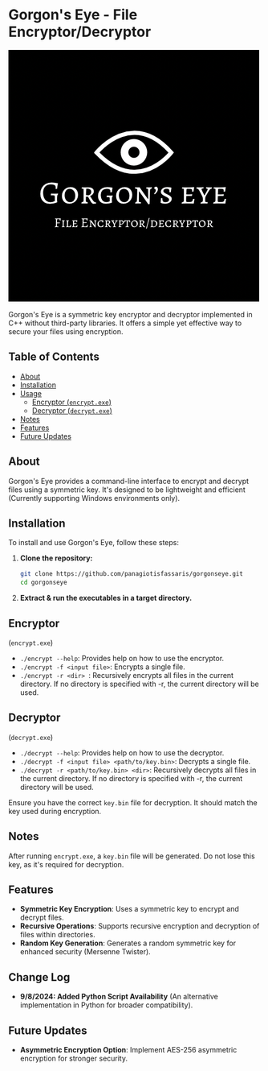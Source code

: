 # Gorgon's Eye - File Encryptor/Decryptor

![Gorgon's Eye Logo](logo.PNG)

Gorgon's Eye is a symmetric key encryptor and decryptor implemented in C++ without third-party libraries. It offers a simple yet effective way to secure your files using encryption.

## Table of Contents

- [About](#about)
- [Installation](#installation)
- [Usage](#usage)
  - [Encryptor (`encrypt.exe`)](#Encryptor)
  - [Decryptor (`decrypt.exe`)](#Decryptor)
- [Notes](#notes)
- [Features](#features)
- [Future Updates](#future-updates)

## About

Gorgon's Eye provides a command-line interface to encrypt and decrypt files using a symmetric key. It's designed to be lightweight and efficient (Currently supporting Windows environments only).

## Installation

To install and use Gorgon's Eye, follow these steps:

1. **Clone the repository:**

   ```bash
   git clone https://github.com/panagiotisfassaris/gorgonseye.git
   cd gorgonseye
   ```
   
2. **Extract & run the executables in a target directory.**

## Encryptor

(`encrypt.exe`)
- `./encrypt --help`: Provides help on how to use the encryptor.
- `./encrypt -f <input file>`: Encrypts a single file.
- `./encrypt -r <dir> `: Recursively encrypts all files in the current directory. If no directory is specified with -r, the current directory will be used.

## Decryptor

(`decrypt.exe`)
- `./decrypt --help`: Provides help on how to use the decryptor.
- `./decrypt -f <input file> <path/to/key.bin>`: Decrypts a single file.
- `./decrypt -r <path/to/key.bin> <dir>`: Recursively decrypts all files in the current directory. If no directory is specified with -r, the current directory will be used.

Ensure you have the correct `key.bin` file for decryption. It should match the key used during encryption.

## Notes

After running `encrypt.exe`, a `key.bin` file will be generated. Do not lose this key, as it's required for decryption.

## Features

- **Symmetric Key Encryption**: Uses a symmetric key to encrypt and decrypt files.
- **Recursive Operations**: Supports recursive encryption and decryption of files within directories.
- **Random Key Generation**: Generates a random symmetric key for enhanced security (Mersenne Twister).

## Change Log

- **9/8/2024: Added Python Script Availability** (An alternative implementation in Python for broader compatibility).

## Future Updates

- **Asymmetric Encryption Option**: Implement AES-256 asymmetric encryption for stronger security.
